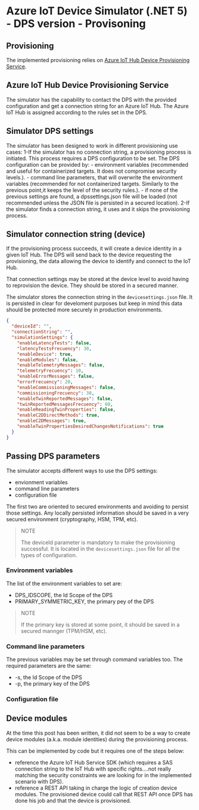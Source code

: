 ﻿# Azure IoT Device Simulator (.NET 5) - DPS version - Provisoning

## Provisioning
The implemented provisioning relies on [Azure IoT Hub Device Provisioning Service](https://docs.microsoft.com/en-us/azure/iot-dps/).

## Azure IoT Hub Device Provisioning Service

The simulator has the capability to contact the DPS with the provided configuration and get a connection string for an Azure IoT Hub.
The Azure IoT Hub is assigned according to the rules set in the DPS.

## Simulator DPS settings

The simulator has been designed to work in different provisioning use cases:
 1-If the simulator has no connection string, a provisioning process is initiated.
   This process requires a DPS configuration to be set.
   The DPS configuration can be provided by:
     - environment variables (recommended and useful for containerized targets. It does not compromise security levels.).
     - command line parameters, that will overwrite the environment variables (recommended for not containerized targets. Similarly to the previous point,it keeps the level of the security rules.).
     - if none of the previous settings are found, a dpssettings.json file will be loaded (not recommended unless the JSON file is persisted in a secured location).
 2-If the simulator finds a connection string, it uses and it skips the provisioning process.

## Simulator connection string (device)
If the provisioning process succeeds, it will create a device identity in a given IoT Hub.
The DPS will send back to the device requesting the provisioning, the data allowing the device to identify and connect to the IoT Hub.

That connection settings may be stored at the device level to avoid having to reprovision the device.
They should be stored in a secured manner.

The simulator stores the connection string in the `devicesettings.json` file.
It is persisted in clear for develoment purposes but keep in mind this data should be protected more securely in production environments.

```json
{
  "deviceId": "",
  "connectionString": "",
  "simulationSettings": {
    "enableLatencyTests": false,
    "latencyTestsFrecuency": 30,
    "enableDevice": true,
    "enableModules": false,
    "enableTelemetryMessages": false,
    "telemetryFrecuency": 10,
    "enableErrorMessages": false,
    "errorFrecuency": 20,
    "enableCommissioningMessages": false,
    "commissioningFrecuency": 30,
    "enableTwinReportedMessages": false,
    "twinReportedMessagesFrecuency": 60,
    "enableReadingTwinProperties": false,
    "enableC2DDirectMethods": true,
    "enableC2DMessages": true,
    "enableTwinPropertiesDesiredChangesNotifications": true
  }
}

```

## Passing DPS parameters
The simulator accepts different ways to use the DPS settings:
 - envionment variables
 - command line parameters
 - configuration file

The first two are oriented to secured environments and avoiding to persist those settings. Any locally persisted information should be saved in a very secured environment (cryptography, HSM, TPM, etc).

> NOTE
>
> The deviceId parameter is mandatory to make the provisioning successful. It is located in the `devicesettings.json` file for all the types of configuration.

### Environment variables
The list of the environment variables to set are:
 - DPS_IDSCOPE, the Id Scope of the DPS
 - PRIMARY_SYMMETRIC_KEY, the primary pey of the DPS

> NOTE
>
> If the primary key is stored at some point, it should be saved in a secured mannger (TPM/HSM, etc).

### Command line parameters
The previous variables may be set through command variables too.
The required parameters are the same:
 - -s, the Id Scope of the DPS
 - -p, the primary key of the DPS

### Configuration file

## Device modules
At the time this post has been written, it did not seem to be a way to create device modules (a.k.a. module identities) during the provisioning process.

This can be implemented by code but it requires one of the steps below:
 - reference the Azure IoT Hub Service SDK (which requires a SAS connection string to the IoT Hub with specific rights....not really matching the security constraints we are looking for in the implemented scenario with DPS).
 - reference a REST API taking in charge the logic of creation device modules. The provisioned device could call that REST API once DPS has done his job and that the device is provisioned.
